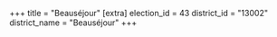 +++
title = "Beauséjour"
[extra]
election_id = 43
district_id = "13002"
district_name = "Beauséjour"
+++
